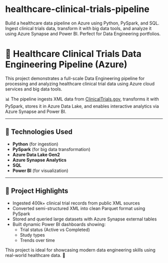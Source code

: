 # healthcare-clinical-trials-pipeline
Build a healthcare data pipeline on Azure using Python, PySpark, and SQL. Ingest clinical trials data, transform it with big data tools, and analyze it using Azure Synapse and Power BI. Perfect for Data Engineering portfolios.
# 🏥 Healthcare Clinical Trials Data Engineering Pipeline (Azure)

This project demonstrates a full-scale Data Engineering pipeline for processing and analyzing healthcare clinical trial data using Azure cloud services and big data tools.

📊 The pipeline ingests XML data from [ClinicalTrials.gov](https://clinicaltrials.gov/), transforms it with PySpark, stores it in Azure Data Lake, and enables interactive analytics via Azure Synapse and Power BI.

---

## 🚀 Technologies Used
- **Python** (for ingestion)
- **PySpark** (for big data transformation)
- **Azure Data Lake Gen2**
- **Azure Synapse Analytics**
- **SQL**
- **Power BI** (for visualization)

---

## 🎯 Project Highlights
- Ingested 400k+ clinical trial records from public XML sources
- Converted semi-structured XML into clean Parquet format using PySpark
- Stored and queried large datasets with Azure Synapse external tables
- Built dynamic Power BI dashboards showing:
  - Trial status (Active vs Completed)
  - Study types
  - Trends over time

This project is ideal for showcasing modern data engineering skills using real-world healthcare data. 💼
